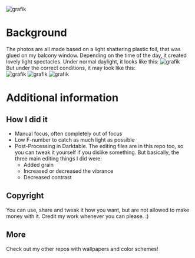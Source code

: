 ![grafik](https://github.com/gluckgluckwasserbauch/wallpaper-the-window-of-dreams/assets/99470494/9a0ba16d-6beb-402f-b974-a8c5ce55ab08)


# Background  
The photos are all made based on a light shattering plastic foil, that was glued on my balcony window.
Depending on the time of the day, it created lovely light spectacles. Under normal daylight, it looks like this:
![grafik](https://github.com/gluckgluckwasserbauch/wallpaper-the-window-of-dreams/assets/99470494/9ded5745-db3e-4092-9c4c-205fbc033b02)  
But under the correct conditions, it may look like this:  
![grafik](https://github.com/gluckgluckwasserbauch/wallpaper-the-window-of-dreams/assets/99470494/30879de9-502f-48a1-b9f1-5fdd40a7059c)
![grafik](https://github.com/gluckgluckwasserbauch/wallpaper-the-window-of-dreams/assets/99470494/cd1e8d29-f283-4864-a59c-d5c54e00c6d7)
![grafik](https://github.com/gluckgluckwasserbauch/wallpaper-the-window-of-dreams/assets/99470494/78f57684-0ff8-4f52-bd67-14756374e8c5)



# Additional information
## How I did it
* Manual focus, often completely out of focus
* Low F-number to catch as much light as possible
* Post-Processing in Darktable. 
The editing files are in this repo too, so you can tweak it yourself if you dislike something. 
But basically, the three main editing things I did were:
    * Added grain
    * Increased or decreased the vibrance
    * Decreased contrast
## Copyright
You can use, share and tweak it how you want, but are not allowed to make money with it. 
Credit my work whenever you can please. :)
## More
Check out my other repos with wallpapers and color schemes!
